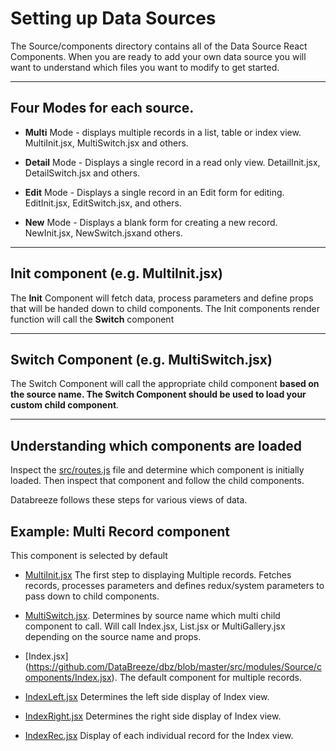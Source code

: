 # Setting up Data Sources

The Source/components directory contains all of the Data Source React Components. When you are ready to add your own data source you will want to understand which files you want to modify to get started.

----
## Four Modes for each source.

- **Multi** Mode - displays multiple records in a list, table or index view. MultiInit.jsx, MultiSwitch.jsx and others.

- **Detail** Mode - Displays a single record in a read only view. DetailInit.jsx, DetailSwitch.jsx and others.

- **Edit** Mode - Displays a single record in an Edit form for editing. EditInit.jsx, EditSwitch.jsx, and others.

- **New** Mode - Displays a blank form for creating a new record. NewInit.jsx, NewSwitch.jsxand  others.

----
## Init component (e.g. MultiInit.jsx)
The **Init** Component will fetch data, process parameters and define props that will be handed down to child components. The Init components render function will call the **Switch** component 

----
## Switch Component (e.g. MultiSwitch.jsx)
The Switch Component will call the appropriate child component **based on the source name. The Switch Component should be used to load your custom child component**. 

----
## Understanding which components are loaded
Inspect the [src/routes.js](https://github.com/DataBreeze/dbz/blob/master/src/routes.jsx) file and determine which component is initially loaded. Then inspect that component and follow the child components.

Databreeze follows these steps for various views of data.

## Example: Multi Record component
This component is selected by default

- [MultiInit.jsx](https://github.com/DataBreeze/dbz/blob/master/src/modules/Source/components/MultiInit.jsx) The first step to displaying Multiple records. Fetches records, processes parameters and defines redux/system parameters to pass down to child components.

- [MultiSwitch.jsx](https://github.com/DataBreeze/dbz/blob/master/src/modules/Source/components/MultiSwitch.jsx). Determines by source name which multi child component to call. Will call Index.jsx, List.jsx or MultiGallery.jsx depending on the source name and props.

- [Index.jsx]
(https://github.com/DataBreeze/dbz/blob/master/src/modules/Source/components/Index.jsx). The default component for multiple records.

- [IndexLeft.jsx](https://github.com/DataBreeze/dbz/blob/master/src/modules/Source/components/IndexLeft.jsx) Determines the left side display of Index view.

- [IndexRight.jsx](https://github.com/DataBreeze/dbz/blob/master/src/modules/Source/components/IndexRight.jsx) Determines the right side display of Index view.

- [IndexRec.jsx](https://github.com/DataBreeze/dbz/blob/master/src/modules/Source/components/IndexRec.jsx) Display of each individual record for the Index view.
